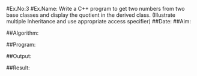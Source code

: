 #Ex.No:3
#Ex.Name: Write a C++ program to get two numbers from two base classes and display the quotient in the derived class.
(Illustrate multiple Inheritance and use appropriate access specifier)
##Date:
##Aim:


##Algorithm:





##Program:



##Output:



##Result:

